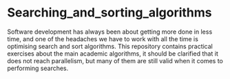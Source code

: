 # Searching_and_sorting_algorithms
Software development has always been about getting more done in less time, and one of the headaches we have to work with all the time is optimising search and sort algorithms. This repository contains practical exercises about the main academic algorithms, it should be clarified that it does not reach parallelism, but many of them are still valid when it comes to performing searches. 
